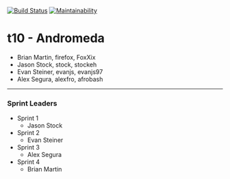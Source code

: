 [![Build Status](https://travis-ci.com/csu314sp18/t10.svg?token=zoJdyFUG91FGQn9VYzoV&branch=master)](https://travis-ci.com/csu314sp18/t10) [![Maintainability](https://api.codeclimate.com/v1/badges/a99a88d28ad37a79dbf6/maintainability)](https://codeclimate.com/github/codeclimate/codeclimate/maintainability)

# t10 - Andromeda
* Brian Martin, firefox, FoxXix
* Jason Stock, stock, stockeh
* Evan Steiner, evanjs, evanjs97
* Alex Segura, alexfro, afrobash

---

### Sprint Leaders
* Sprint 1
  - Jason Stock
* Sprint 2
  - Evan Steiner
* Sprint 3
  - Alex Segura
* Sprint 4
  - Brian Martin
